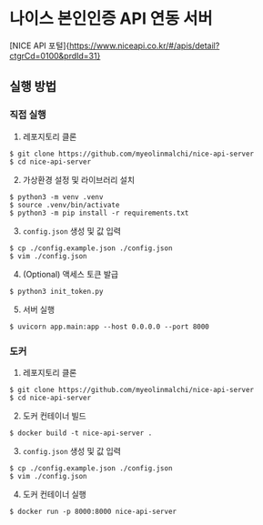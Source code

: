 # 나이스 본인인증 API 연동 서버

[NICE API 포털]{https://www.niceapi.co.kr/#/apis/detail?ctgrCd=0100&prdId=31}

## 실행 방법

### 직접 실행

1. 레포지토리 클론

```console
$ git clone https://github.com/myeolinmalchi/nice-api-server
$ cd nice-api-server
```

2. 가상환경 설정 및 라이브러리 설치

```console
$ python3 -m venv .venv
$ source .venv/bin/activate
$ python3 -m pip install -r requirements.txt
```

3. `config.json` 생성 및 값 입력

```console
$ cp ./config.example.json ./config.json
$ vim ./config.json
```

4. (Optional) 액세스 토큰 발급

```
$ python3 init_token.py
```

5. 서버 실행

```
$ uvicorn app.main:app --host 0.0.0.0 --port 8000
```

### 도커

1. 레포지토리 클론

```console
$ git clone https://github.com/myeolinmalchi/nice-api-server
$ cd nice-api-server
```

2. 도커 컨테이너 빌드

```console
$ docker build -t nice-api-server .
```

3. `config.json` 생성 및 값 입력

```console
$ cp ./config.example.json ./config.json
$ vim ./config.json
```

4. 도커 컨테이너 실행

```console
$ docker run -p 8000:8000 nice-api-server
```

